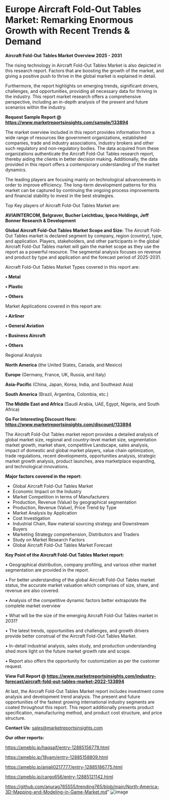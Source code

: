 # Europe Aircraft Fold-Out Tables Market: Remarking Enormous Growth with Recent Trends & Demand

<Strong> Aircraft Fold-Out Tables Market Overview 2025 - 2031</strong>

The rising technology in Aircraft Fold-Out Tables Market is also depicted in this research report. Factors that are boosting the growth of the market, and giving a positive push to thrive in the global market is explained in detail.

Furthermore, the report highlights on emerging trends, significant drivers, challenges, and opportunities, providing all necessary data for thriving in the industry. This report market research offers a comprehensive perspective, including an in-depth analysis of the present and future scenarios within the industry.

<strong>Request Sample Report @ <a href=https://www.marketreportsinsights.com/sample/133894>https://www.marketreportsinsights.com/sample/133894</a></strong>

The market overview included in this report provides information from a wide range of resources like government organizations, established companies, trade and industry associations, industry brokers and other such regulatory and non-regulatory bodies. The data acquired from these organizations authenticate the Aircraft Fold-Out Tables research report, thereby aiding the clients in better decision making. Additionally, the data provided in this report offers a contemporary understanding of the market dynamics.

The leading players are focusing mainly on technological advancements in order to improve efficiency. The long-term development patterns for this market can be captured by continuing the ongoing process improvements and financial stability to invest in the best strategies.

Top Key players of Aircraft Fold-Out Tables Market are:

<strong>AVIAINTERCOM, Belgraver, Bucher Leichtbau, Ipeco Holdings, Jeff Bonner Research & Development</strong>

<strong><b>Global Aircraft Fold-Out Tables Market Scope and Size:</b></strong>
The Aircraft Fold-Out Tables market is declared segment by company, region (country), type, and application. Players, stakeholders, and other participants in the global Aircraft Fold-Out Tables market will gain the market scope as they use the report as a powerful resource. The segmental analysis focuses on revenue and product by type and application and the forecast period of 2025-2031.

Aircraft Fold-Out Tables Market Types covered in this report are:

<strong>• Metal

• Plastic

• Others</strong>

Market Applications covered in this report are:

<strong>• Airliner

• General Aviation

• Business Aircraft

• Others</strong> 

Regional Analysis

<strong>North America</strong> (the United States, Canada, and Mexico)

<strong>Europe</strong> (Germany, France, UK, Russia, and Italy)

<strong>Asia-Pacific</strong> (China, Japan, Korea, India, and Southeast Asia)

<strong>South America</strong> (Brazil, Argentina, Colombia, etc.)

<strong>The Middle East and Africa</strong> (Saudi Arabia, UAE, Egypt, Nigeria, and South Africa)

<strong>Go For Interesting Discount Here: <a href=https://www.marketreportsinsights.com/discount/133894>https://www.marketreportsinsights.com/discount/133894</a></strong>

The Aircraft Fold-Out Tables market report provides a detailed analysis of global market size, regional and country-level market size, segmentation market growth, market share, competitive Landscape, sales analysis, impact of domestic and global market players, value chain optimization, trade regulations, recent developments, opportunities analysis, strategic market growth analysis, product launches, area marketplace expanding, and technological innovations.

<strong><b>Major factors covered in the report:</b></strong>
<ul>
  <li>Global Aircraft Fold-Out Tables Market </li>
  <li>Economic Impact on the Industry</li>
  <li>Market Competition in terms of Manufacturers</li>
  <li>Production, Revenue (Value) by geographical segmentation</li>
  <li>Production, Revenue (Value), Price Trend by Type</li>
  <li>Market Analysis by Application</li>
  <li>Cost Investigation</li>
  <li>Industrial Chain, Raw material sourcing strategy and Downstream Buyers</li>
  <li>Marketing Strategy comprehension, Distributors and Traders</li>
  <li>Study on Market Research Factors</li>
  <li>Global Aircraft Fold-Out Tables Market Forecast</li>
</ul>

<strong><b>Key Point of the Aircraft Fold-Out Tables Market report:</b></strong>

• Geographical distribution, company profiling, and various other market segmentation are provided in the report.

• For better understanding of the global Aircraft Fold-Out Tables market status, the accurate market valuation which comprises of size, share, and revenue are also covered.

• Analysis of the competitive dynamic factors better extrapolate the complete market overview

• What will be the size of the emerging Aircraft Fold-Out Tables market in 2031?

• The latest trends, opportunities and challenges, and growth drivers provide better construal of the Aircraft Fold-Out Tables Market.

• In-detail industrial analysis, sales study, and production understanding shed more light on the future market growth rate and scope.

• Report also offers the opportunity for customization as per the customer request.

<strong><b>View Full Report @ <a href=https://www.marketreportsinsights.com/industry-forecast/aircraft-fold-out-tables-market-2022-133894>https://www.marketreportsinsights.com/industry-forecast/aircraft-fold-out-tables-market-2022-133894</a></b></strong>


At last, the Aircraft Fold-Out Tables Market report includes investment come analysis and development trend analysis. The present and future opportunities of the fastest growing international industry segments are coated throughout this report. This report additionally presents product specification, manufacturing method, and product cost structure, and price structure.

<strong>Contact Us:</strong>
sales@marketreportsinsights.com

<strong>Our other reports:</strong>

<a href=https://ameblo.jp/haqsaif/entry-12885156779.html>https://ameblo.jp/haqsaif/entry-12885156779.html</a>

<a href=https://ameblo.jp/18yam/entry-12885158809.html>https://ameblo.jp/18yam/entry-12885158809.html</a>

<a href=https://ameblo.jp/anjali0217777/entry-12885186775.html>https://ameblo.jp/anjali0217777/entry-12885186775.html</a>

<a href=https://ameblo.jp/cargo656/entry-12885121142.html>https://ameblo.jp/cargo656/entry-12885121142.html</a>

<a href=https://github.com/anurag765555/trending765/blob/main/North-America-3D-Mapping-and-Modeling-in-Game-Market.md>https://github.com/anurag765555/trending765/blob/main/North-America-3D-Mapping-and-Modeling-in-Game-Market.md</a>"
![image](https://github.com/user-attachments/assets/77d86ad6-4a62-473a-85ca-203e84a2da6d)
